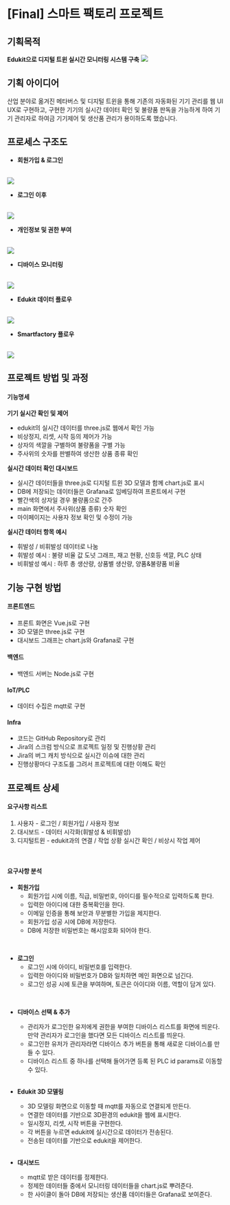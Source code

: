 # [Final] 스마트 팩토리 프로젝트
## 기획목적
**Edukit으로 디지털 트윈 실시간 모니터링 시스템 구축**
<img src="img/KakaoTalk.gif"/>
<br />


## 기획 아이디어
산업 분야로 옮겨진 메타버스 및 디지털 트윈을 통해 기존의 자동화된 기기 관리를 웹 UI UX로 구현하고, 구현한 기기의 실시간 데이터 확인 및 불량품 판독을 가능하게 하여 기기 관리자로 하여금 기기제어 및 생산품 관리가 용이하도록 했습니다.


## 프로세스 구조도
- **회원가입 & 로그인**
<br />
<img src="img/auth.png"/>


- **로그인 이후**
<br />
<img src="img/login-after.png"/>


- **개인정보 및 권한 부여**
<br />
<img src="img/NavBar-info.png"/>


- **디바이스 모니터링**
<br />
<img src="img/NavBar-monitoring.png"/>


- **Edukit 데이터 플로우**
<br />
<img src="img/Edukit-data-flow.png"/>

- **Smartfactory 플로우**
<br />
<img src="img/SmartFactory.png"/>


## 프로젝트 방법 및 과정
#### **기능명세**
**기기 실시간 확인 및 제어**
- edukit의 실시간 데이터를 three.js로 웹에서 확인 가능
- 비상정지, 리셋, 시작 등의 제어가 가능
- 상자의 색깔을 구별하여 불량품을 구별 가능
- 주사위의 숫자를 판별하여 생산한 상품 종류 확인

**실시간 데이터 확인 대시보드**
- 실시간 데이터들을 three.js로 디지털 트윈 3D 모델과 함께 chart.js로 표시
- DB에 저장되는 데이터들은 Grafana로 임베딩하여 프론트에서 구현
- 빨간색의 상자일 경우 불량품으로 간주
- main 화면에서 주사위(상품 종류) 숫자 확인
- 마이페이지는 사용자 정보 확인 및 수정이 가능

**실시간 데이터 항목 예시**
- 휘발성 / 비휘발성 데이터로 나눔
- 휘발성 예시 : 불량 비율 값 도넛 그래프, 재고 현황, 신호등 색깔, PLC 상태
- 비휘발성 예시 : 하루 총 생산량, 상품별 생산량, 양품&불량품 비율


## 기능 구현 방법
#### **프론트엔드**
- 프론트 화면은 Vue.js로 구현
- 3D 모델은 three.js로 구현
- 대시보드 그래프는 chart.js와 Grafana로 구현

#### **백엔드**
- 백엔드 서버는 Node.js로 구현

#### **IoT/PLC**
- 데이터 수집은 mqtt로 구현

#### **Infra**
- 코드는 GitHub Repository로 관리
- Jira의 스크럼 방식으로 프로젝트 일정 및 진행상황 관리
- Jira의 버그 캐치 방식으로 실시간 이슈에 대한 관리
- 진행상황마다 구조도를 그려서 프로젝트에 대한 이해도 확인


## 프로젝트 상세
#### **요구사항 리스트**
1. 사용자 - 로그인 / 회원가입 / 사용자 정보
2. 대시보드 - 데이터 시각화(휘발성 & 비휘발성)
3. 디지털트윈 - edukit과의 연결 / 작업 상황 실시간 확인 / 비상시 작업 제어
<br />

#### **요구사항 분석**
- **회원가입**
  - 회원가입 시에 이름, 직급, 비밀번호, 아이디를 필수적으로 입력하도록 한다.
  - 입력한 아이디에 대한 중복확인을 한다.
  - 이메일 인증을 통해 보안과 무분별한 가입을 제지한다.
  - 회원가입 성공 시에 DB에 저장한다.
  - DB에 저장한 비밀번호는 해시암호화 되어야 한다.
<br />

- **로그인**
  - 로그인 시에 아이디, 비밀번호를 입력한다.
  - 입력한 아이디와 비밀번호가 DB와 일치하면 메인 화면으로 넘긴다.
  - 로그인 성공 시에 토큰을 부여하며, 토큰은 아이디와 이름, 역할이 담겨 있다.
<br />

- **디바이스 선택 & 추가**
  - 관리자가 로그인한 유저에게 권한을 부여한 디바이스 리스트를 화면에 띄운다. 만약 관리자가 로그인을 했다면 모든 디바이스 리스트를 띄운다.
  - 로그인한 유저가 관리자라면 디바이스 추가 버튼을 통해 새로운 디바이스를 만들 수 있다.
  - 디바이스 리스트 중 하나를 선택해 들어가면 등록 된 PLC id params로 이동할 수 있다.
  <br />

- **Edukit 3D 모델링**
  - 3D 모델링 화면으로 이동할 때 mqtt를 자동으로 연결되게 만든다.
  - 연결한 데이터를 기반으로 3D환경의 edukit을 웹에 표시한다.
  - 일시정지, 리셋, 시작 버튼을 구현한다.
  - 각 버튼을 누르면 edukit에 실시간으로 데이터가 전송된다.
  - 전송된 데이터를 기반으로 edukit을 제어한다.
  <br />

- **대시보드**
  - mqtt로 받은 데이터를 정제한다.
  - 정제한 데이터들 중에서 모니터링 데이터들을 chart.js로 뿌려준다.
  - 한 사이클이 돌아 DB에 저장되는 생산품 데이터들은  Grafana로 보여준다.
